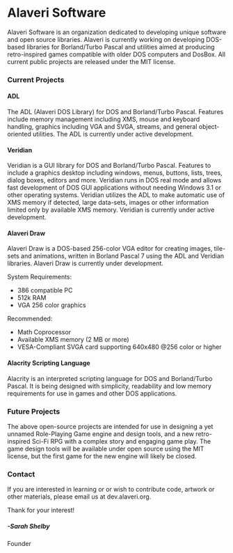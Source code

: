 # Alaveri Software

Alaveri Software is an organization dedicated to developing unique software and open source libraries.  Alaveri is currently working on developing DOS-based libraries for Borland/Turbo Pascal and utilities aimed at producing retro-inspired games compatible with older DOS computers and DosBox.  All current public projects are released under the MIT license.

### Current Projects

#### ADL

The ADL (Alaveri DOS Library) for DOS and Borland/Turbo Pascal.  Features include memory management including XMS, mouse and keyboard handling, graphics including VGA and SVGA, streams, and general object-oriented utilities.  The ADL is currently under active development.

#### Veridian

Veridian is a GUI library for DOS and Borland/Turbo Pascal.  Features to include a graphics desktop including windows, menus, buttons, lists, trees, dialog boxes, editors and more.  Veridian runs in DOS real mode and allows fast development of DOS GUI applications without needing Windows 3.1 or other operating systems.  Veridian utilizes the ADL to make automatic use of XMS memory if detected, large data-sets, images or other information limited only by available XMS memory.  Veridian is currently under active development.

#### Alaveri Draw

Alaveri Draw is a DOS-based 256-color VGA editor for creating images, tile-sets and animations, written in Borland Pascal 7 using the ADL and Veridian libraries.  Alaveri Draw is currently under development.

System Requirements:

- 386 compatible PC  
- 512k RAM
- VGA 256 color graphics

Recommended:

- Math Coprocessor
- Available XMS memory (2 MB or more)
- VESA-Compliant SVGA card supporting 640x480 @256 color or higher

#### Alacrity Scripting Language

Alacrity is an interpreted scripting language for DOS and Borland/Turbo Pascal.  It is being designed with simplicity, readability and low memory requirements for use in games and other DOS applications.

### Future Projects

The above open-source projects are intended for use in designing a yet unnamed Role-Playing Game engine and design tools, and a new retro-inspired Sci-Fi RPG with a complex story and engaging game play.  The game design tools will be available under open source using the MIT license, but the first game for the new engine will likely be closed.

### Contact

If you are interested in learning or or wish to contribute code, artwork or other materials, please email us at dev.alaveri.org.


Thank for your interest!

##### -Sarah Shelby

Founder
